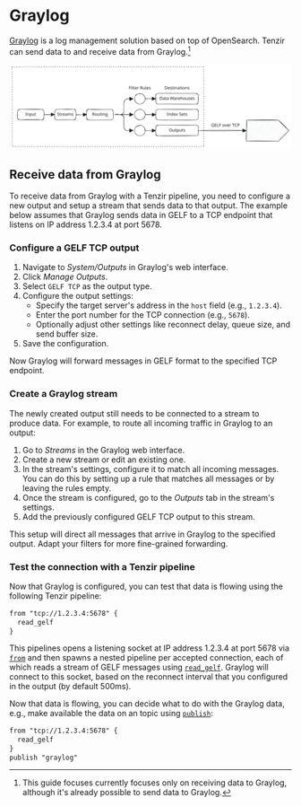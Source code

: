 # Graylog

[Graylog](https://graylog.org/) is a log management solution based on top of
OpenSearch. Tenzir can send data to and receive data from Graylog.[^1]

[^1]: This guide focuses currently focuses only on receiving data to Graylog,
      although it's already possible to send data to Graylog.

![Graylog](graylog.svg)

## Receive data from Graylog

To receive data from Graylog with a Tenzir pipeline, you need to configure a new
output and setup a stream that sends data to that output. The example below
assumes that Graylog sends data in GELF to a TCP endpoint that listens on
IP address 1.2.3.4 at port 5678.

### Configure a GELF TCP output

1. Navigate to *System/Outputs* in Graylog's web interface.
2. Click *Manage Outputs*.
3. Select `GELF TCP` as the output type.
4. Configure the output settings:
   - Specify the target server's address in the `host` field (e.g., `1.2.3.4`).
   - Enter the port number for the TCP connection (e.g., `5678`).
   - Optionally adjust other settings like reconnect delay, queue size, and send
     buffer size.
5. Save the configuration.

Now Graylog will forward messages in GELF format to the specified TCP endpoint.

### Create a Graylog stream

The newly created output still needs to be connected to a stream to produce
data. For example, to route all incoming traffic in Graylog to an output:

1. Go to *Streams* in the Graylog web interface.
2. Create a new stream or edit an existing one.
3. In the stream's settings, configure it to match all incoming messages. You
   can do this by setting up a rule that matches all messages or by leaving the
   rules empty.
4. Once the stream is configured, go to the *Outputs* tab in the stream's
   settings.
5. Add the previously configured GELF TCP output to this stream.

This setup will direct all messages that arrive in Graylog to the specified
output. Adapt your filters for more fine-grained forwarding.

### Test the connection with a Tenzir pipeline

Now that Graylog is configured, you can test that data is flowing using the
following Tenzir pipeline:

```tql
from "tcp://1.2.3.4:5678" {
  read_gelf
}
```

This pipelines opens a listening socket at IP address 1.2.3.4 at port 5678 via
[`from`](../../tql2/operators/from.md) and then spawns a nested pipeline per
accepted connection, each of which reads a stream of GELF messages using
[`read_gelf`](../../tql2/operators/read_gelf.md). Graylog will connect to
this socket, based on the reconnect interval that you configured in the output
(by default 500ms).

Now that data is flowing, you can decide what to do with the Graylog data, e.g.,
make available the data on an topic using
[`publish`](../../tql2/operators/publish.md):

```tql
from "tcp://1.2.3.4:5678" {
  read_gelf
}
publish "graylog"
```
